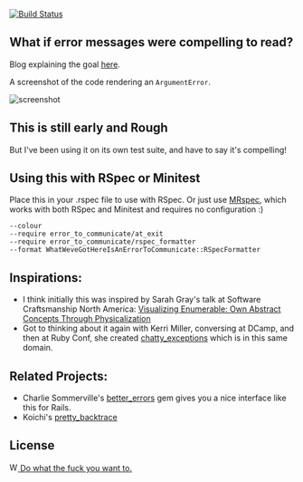 [![Build Status](https://travis-ci.org/JoshCheek/what-we-ve-got-here-is-an-error-to-communicate.svg?branch=master)](https://travis-ci.org/JoshCheek/what-we-ve-got-here-is-an-error-to-communicate)

What if error messages were compelling to read?
-----------------------------------------------

Blog explaining the goal [here](https://www.turing.io/blog/2015/01/18/what-weve-got-here-error-communicate).

A screenshot of the code rendering an `ArgumentError`.

![screenshot](https://s3.amazonaws.com/josh.cheek/images/scratch/error-to-communicate.png)


This is still early and Rough
-----------------------------

But I've been using it on its own test suite, and have to say it's compelling!


Using this with RSpec or Minitest
---------------------------------

Place this in your .rspec file to use with RSpec. Or just use [MRspec](https://github.com/JoshCheek/mrspec),
which works with both RSpec and Minitest and requires no configuration :)

```
--colour
--require error_to_communicate/at_exit
--require error_to_communicate/rspec_formatter
--format WhatWeveGotHereIsAnErrorToCommunicate::RSpecFormatter
```


Inspirations:
-------------

* I think initially this was inspired by Sarah Gray's talk at Software Craftsmanship North America:
  [Visualizing Enumerable: Own Abstract Concepts Through Physicalization](https://vimeo.com/54860297)
* Got to thinking about it again with Kerri Miller, conversing at DCamp,
  and then at Ruby Conf, she created [chatty_exceptions](https://github.com/kerrizor/chatty_exceptions)
  which is in this same domain.


Related Projects:
-----------------

* Charlie Sommerville's [better_errors](https://rubygems.org/gems/better_errors)
  gem gives you a nice interface like this for Rails.
* Koichi's [pretty_backtrace](https://github.com/ko1/pretty_backtrace)


License
--------

[<img src="http://www.wtfpl.net/wp-content/uploads/2012/12/wtfpl.svg" width="15" height="15" alt="WTFPL" /> Do what the fuck you want to.](http://www.wtfpl.net/)
